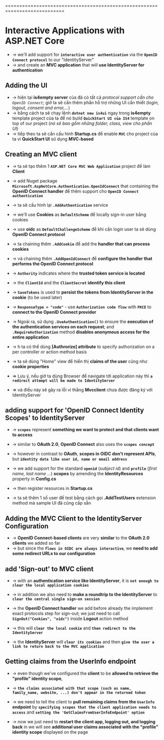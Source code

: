 ===========================================================================
# Interactive Applications with ASP.NET Core
* -> we'll add support for **`interactive user authentication`** via the **`OpenID Connect protocol`** to our "IdentityServer"
* -> and create an **MVC application** that will **use IdentityServer for authentication**

## Adding the UI
* -> hiện tại **is4empty server** của đã có tất cả _protocol support cần cho `OpenID Connect`_; giờ ta sẽ cần thêm phần hỗ trợ những UI cần thiết (_login, logout, consent and error,..._) 
* -> bằng cách ta sẽ chạy lệnh **`dotnet new is4ui`** ngay trong **is4empty** template project của ta để nó build **`QuickStart UI của IS4`** template on top of our project (_nó sẽ bao gồm những folder, class, view cho phần UI_) 
* -> tiếp theo ta sẽ cần cấu hình **Startup.cs** để enable **`MVC`** cho project của ta vì **QuickStart UI** sử dụng **MVC-based**

## Creating an MVC client
* -> ta sẽ tạo thêm 1 **`ASP.NET Core MVC Web Application`** project để làm **Client** 
* -> add Nuget package **`Microsoft.AspNetCore.Authentication.OpenIdConnect`** that containing the **OpenID Connect handler** để thêm support cho **`OpenID Connect authentication`**

* -> ta sẽ cấu hình lại **`.AddAuthentication`** service 
* -> we'll use **Cookies** as **`DefaultScheme`** để locally sign-in user bằng cookies
* -> use **oidc** as **`DefaultChallengeScheme`** để khi cần login user ta sẽ dùng **OpenID Connect protocol**
* -> ta chaining thêm **`.AddCookie`** để add the **handler that can process cookies**

* -> và chaining thêm **`.AddOpenIdConnect`** để **configure the handler that performs the OpenID Connect protocol**
* -> **`Authority`** indicates where the **trusted token service is located**
* -> the **`ClientId`** and the **`ClientSecret`** **identify this client**
* -> **`SaveTokens`** is used to **persist the tokens from IdentityServer in the cookie** (to be used later)
* -> **`ResponseType = "code"`** - use **`Authorization code flow`** with **`PKCE`** to **connect to the OpenID Connect provider**
 
* -> Ngoài ra, sử dụng **`.UseAuthentication()`** to ensure the **execution of the authentication services on each request**; and **`.RequireAuthorization`** method **disables anonymous access for the entire application**
* -> h ta có thể dùng **[Authrorize] attribute** to specify authorization on a per controller or action method basis

* -> ta sẽ dùng "Home" view để hiển thị **claims of the user** cũng như **cookie properties**

* => Lưu ý, nếu giờ ta dùng Browser để navigate tới application này thì **`a redirect attempt will be made to IdentityServer`**
* => và điều này sẽ gây ra lỗi vì thằng **Mvcclient** chưa được đăng ký với IdentityServer

## adding support for 'OpenID Connect Identity Scopes' to IdentityServer
* -> **`scopes`** represent **something we want to protect and that clients want to access**
* -> similar to **OAuth 2.0**, **OpenID Connect** also uses the **`scopes concept`**
* -> however in contrast to **OAuth**, **scopes in OIDC don't represent APIs**, but **`identity data like user id, name or email address`**

* -> we add support for the standard **`openid`** (_subject id_) and **`profile`** (_first name, last name ..._) **scopes** by amending the **IdentityResources** property in **Config.cs**
* -> then register resources in **Startup.cs**

* -> ta sẽ thêm 1 số user để test bằng cách gọi **.AddTestUsers** extension method mà sample UI đã cũng cấp sẵn 

## Adding the MVC Client to the IdentityServer Configuration
* -> **OpenID Connect-based clients** are very **similar** to the **OAuth 2.0 clients** we added so far
* -> but since the **`flows in OIDC are always interactive`**, we **need to add some redirect URLs to our configuration**

## add 'Sign-out' to MVC client
* -> with an **authentication service like IdentityServer**, it is **`not enough to clear the local application cookies`**
* -> in addition we also need to **make a roundtrip to the IdentityServer** to **`clear the central single sign-on session`**

* -> the **OpenID Connect handler** we add before already the implement exact protocols step for sign-out; we just need to call **`SignOut("Cookies", "oidc")`** inside **Logout** action method
* -> this will **`clear the local cookie`** and **`then redirect to the IdentityServer`**
* -> the **IdentityServer** will **`clear its cookies`** and then **`give the user a link to return back to the MVC application`**

## Getting claims from the UserInfo endpoint
* -> even though we've configured the **client** to be **allowed to retrieve the "profile" identity scope**,
* -> **`the claims associated with that scope (such as name, family_name, website, ...) don't appear in the returned token`**

* -> we need to tell the client to **pull remaining claims from the `UserInfo` endpoint** by **`specifying scopes that the client application needs to access`** and **`setting the 'GetClaimsFromUserInfoEndpoint' option`**
* -> now we just need to **restart the client app, logging out, and logging back** in we will see **additional user claims associated with the "profile" identity scope** displayed on the page

